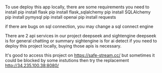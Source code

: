 To use deploy this app locally, there are some requirements you need to install
pip install flask
pip install flask_sqlalchemy
pip install SQLAlchemy
pip install pymysql
pip install openai
pip install requests

if there are bugs on sql connection, you may change a sql connect engine

There are 2 api services in our project
deepseek and sightengine
deepseek is for general chatting or summary
sightengine is for ai detect
if you need to deploy this project locally, buying those apis is necessary.

It's good to access this project on https://safe-stream.cc/
but sometimes it could be blocked by some instutions
then try the replacement http://34.235.100.38:8080/